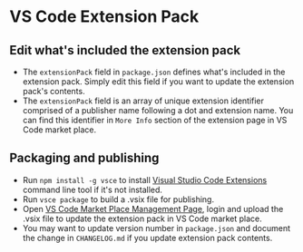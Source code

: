 # VS Code Extension Pack

## Edit what's included the extension pack

* The `extensionPack` field in `package.json` defines what's included in the extension pack. Simply edit this field if
you want to update the extension pack's contents.
* The `extensionPack` field is an array of unique extension identifier comprised of a publisher name following a dot
and extension name. You can find this identifier in `More Info` section of the extension page in VS Code market place.

## Packaging and publishing

* Run `npm install -g vsce` to install [Visual Studio Code Extensions](https://github.com/Microsoft/vscode-vsce) command
line tool if it's not installed.
* Run `vsce package` to build a .vsix file for publishing.
* Open [VS Code Market Place Management Page](https://marketplace.visualstudio.com/manage), login and upload the .vsix file
to update the extension pack in VS Code market place.
* You may want to update version number in `package.json` and document the change in `CHANGELOG.md` if you update extension
pack contents.
